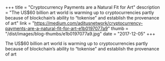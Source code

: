 +++
title = "Cryptocurrency Payments are a Natural Fit for Art"
description = "The US$60 billion art world is warming up to cryptocurrencies partly because of blockchain’s ability to “tokenise” and establish the provenance of art"
link = "https://medium.com/aditusnetwork/cryptocurrency-payments-are-a-natural-fit-for-art-e1b0197077a9"
thumb = "/dist/images/blog-thumbs/e1b0197077a9.jpg"
date = "2017-12-05"
+++

The US$60 billion art world is warming up to cryptocurrencies partly because of blockchain’s ability to “tokenise” and establish the provenance of art
